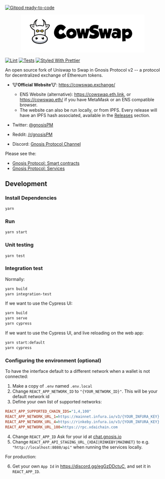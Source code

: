 [![Gitpod ready-to-code](https://img.shields.io/badge/Gitpod-ready--to--code-blue?logo=gitpod)](https://gitpod.io/#https://github.com/gnosis/gp-swap-ui)

<p align="center">
  <img width="400" src="docs/images/logo-cow-swap.png">
</p>

[![Lint](https://github.com/gnosis/dex-swap/workflows/Lint/badge.svg)](https://github.com/gnosis/dex-swap/actions?query=workflow%3ALint)
[![Tests](https://github.com/gnosis/dex-swap/workflows/Tests/badge.svg)](https://github.com/gnosis/dex-swap/actions?query=workflow%3ATests)
[![Styled With Prettier](https://img.shields.io/badge/code_style-prettier-ff69b4.svg)](https://prettier.io/)

An open source fork of Uniswap to Swap in Gnosis Protocol v2 -- a protocol for decentralized exchange of Ethereum tokens.

- 🐮**Official Website**🐮: <https://cowswap.exchange/>
    * ENS Website (alternative): <https://cowswap.eth.link>, or <https://cowswap.eth/> if you have MetaMask or an ENS compatible browser.
    * The website can also be run locally, or from IPFS. Every release will have an IPFS hash associated, available in the [Releases](https://github.com/gnosis/gp-swap-ui/releases) section.

- Twitter: [@gnosisPM](https://twitter.com/gnosisPM)
- Reddit: [/r/gnosisPM](https://www.reddit.com/r/gnosisPM)
- Discord: [Gnosis Protocol Channel](https://discord.gg/egGzDDctuC)

Please see the:

- [Gnosis Protocol: Smart contracts](https://github.com/gnosis/gp-v2-contracts)
- [Gnosis Protocol: Services](https://github.com/gnosis/gp-v2-services)

## Development

### Install Dependencies

```bash
yarn
```

### Run

```bash
yarn start
```

### Unit testing

```bash
yarn test
```

### Integration test

Normally:

```bash
yarn build
yarn integration-test
```

If we want to use the Cypress UI:

```bash
yarn build
yarn serve
yarn cypress
```

If we want to use the Cypress UI, and live reloading on the web app:

```bash
yarn start:default
yarn cypress
```

### Configuring the environment (optional)

To have the interface default to a different network when a wallet is not connected:

1. Make a copy of `.env` named `.env.local`
2. Change `REACT_APP_NETWORK_ID` to `"{YOUR_NETWORK_ID}"`. This will be your default network id
3. Define your own list of supported networks:

```ini
REACT_APP_SUPPORTED_CHAIN_IDS="1,4,100"
REACT_APP_NETWORK_URL_1=https://mainnet.infura.io/v3/{YOUR_INFURA_KEY}
REACT_APP_NETWORK_URL_4=https://rinkeby.infura.io/v3/{YOUR_INFURA_KEY}
REACT_APP_NETWORK_URL_100=https://rpc.xdaichain.com
```

4. Change `REACT_APP_ID` Ask for your id at [chat.gnosis.io](https://chat.gnosis.io)
5. Change `REACT_APP_API_STAGING_URL_{XDAI|RINKEBY|MAINNET}` to e.g. `"http://localhost:8080/api"` when running the services locally.

For production:

6. Get your own `App Id` in <https://discord.gg/egGzDDctuC>, and set it in `REACT_APP_ID`.
